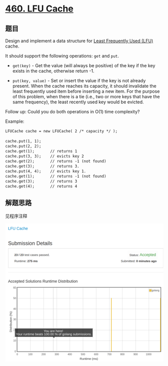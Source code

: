 # [460. LFU Cache](https://leetcode.com/problems/lfu-cache/)

## 题目

Design and implement a data structure for [Least Frequently Used (LFU)](https://en.wikipedia.org/wiki/Least_frequently_used) cache.

It should support the following operations: `get` and `put`.

- `get(key)` - Get the value (will always be positive) of the key if the key exists in the cache, otherwise return -1.

- `put(key, value)` - Set or insert the value if the key is not already present. When the cache reaches its capacity, it should invalidate the least frequently used item before inserting a new item. For the purpose of this problem, when there is a tie (i.e., two or more keys that have the same frequency), the least recently used key would be evicted.

Follow up:
Could you do both operations in O(1) time complexity?

Example:

```text
LFUCache cache = new LFUCache( 2 /* capacity */ );

cache.put(1, 1);
cache.put(2, 2);
cache.get(1);       // returns 1
cache.put(3, 3);    // evicts key 2
cache.get(2);       // returns -1 (not found)
cache.get(3);       // returns 3.
cache.put(4, 4);    // evicts key 1.
cache.get(1);       // returns -1 (not found)
cache.get(3);       // returns 3
cache.get(4);       // returns 4
```

## 解题思路

见程序注释

![100](460.100.png)